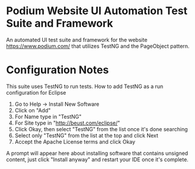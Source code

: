 # Podium Website UI Automation Test Suite and Framework
An automated UI test suite and framework for the website https://www.podium.com/ that utilizes TestNG and the PageObject pattern.

# Configuration Notes
This suite uses TestNG to run tests.
How to add TestNG as a run configuration for Eclipse
1. Go to Help -> Install New Software
2. Click on "Add"
3. For Name type in "TestNG"
4. For Site type in "http://beust.com/eclipse/"
5. Click Okay, then select "TestNG" from the list once it's done searching
6. Select only "TestNG" from the list at the top and click Next
7. Accept the Apache License terms and click Okay

A prompt will appear here about installing software that contains unsigned content, just click "Install anyway" and restart your IDE once it's complete.
